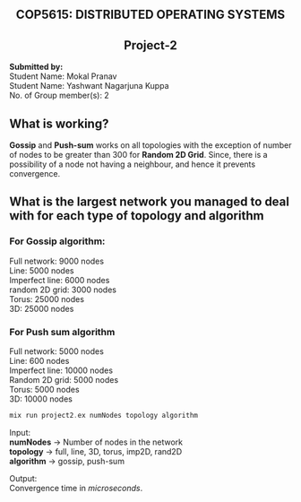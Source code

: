 <h2 align = "center">  COP5615:    DISTRIBUTED OPERATING SYSTEMS </h2>
<h2 align = "center" > Project-2 </h2>

<p> <b>Submitted by: </b> <br/>
Student Name: Mokal Pranav <br/>
Student Name: Yashwant Nagarjuna Kuppa <br/>
No. of Group member(s): 2 <br/> </p>

## What is working? 
<!-- *full network*: the algorithm converged for any number of nodes, since they are all connected.
*3D grid*: 
*Random 2D grid*:
*Torus*:
*Line*:
*Imperfect line*  -->
**Gossip** and **Push-sum** works on all topologies with the exception of number of nodes to be greater than 300 for **Random 2D Grid**. Since, there is a possibility of a node not having a neighbour, and hence it prevents convergence.


## What is the largest network you managed to deal with for each type of topology and algorithm
### For Gossip algorithm: 
Full network: 9000 nodes<br>
Line: 5000 nodes<br>
Imperfect line: 6000 nodes<br>
random 2D grid: 3000 nodes<br>
Torus: 25000 nodes<br>
3D: 25000 nodes<br>

### For Push sum algorithm
Full network: 5000 nodes<br>
Line: 600 nodes<br>
Imperfect line: 10000 nodes<br>
Random 2D grid: 5000 nodes<br>
Torus: 5000 nodes<br>
3D: 10000 nodes<br>

```elixir
mix run project2.ex numNodes topology algorithm
```
Input:<br>
**numNodes** -> Number of nodes in the network<br>
**topology** -> full, line, 3D, torus, imp2D, rand2D<br>
**algorithm** -> gossip, push-sum<br>

Output:<br>
Convergence time in *microseconds*.<br>
